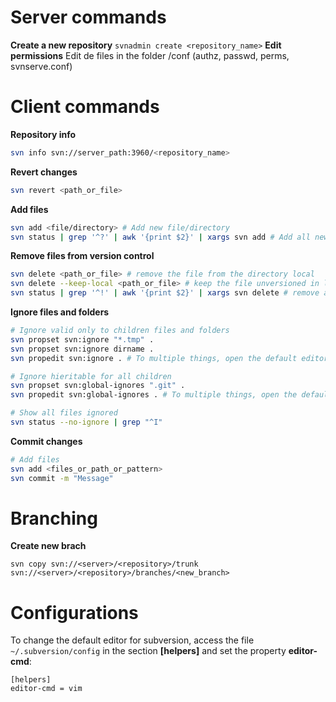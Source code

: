 # Server commands
**Create a new repository**
```svnadmin create <repository_name>```
**Edit permissions**
 Edit de files in the folder <directory>/conf (authz, passwd, perms, svnserve.conf)

# Client commands

**Repository info**

```sh
svn info svn://server_path:3960/<repository_name>
```

**Revert changes**

```sh
svn revert <path_or_file>
```

**Add files**
```sh
svn add <file/directory> # Add new file/directory
svn status | grep '^?' | awk '{print $2}' | xargs svn add # Add all new files
```

**Remove files from version control**

```sh
svn delete <path_or_file> # remove the file from the directory local
svn delete --keep-local <path_or_file> # keep the file unversioned in local directory
svn status | grep '^!' | awk '{print $2}' | xargs svn delete # remove all files missing (deleted/renamed)
``` 
**Ignore files and folders**

```sh
# Ignore valid only to children files and folders
svn propset svn:ignore "*.tmp" .
svn propset svn:ignore dirname .
svn propedit svn:ignore . # To multiple things, open the default editor

# Ignore hieritable for all children
svn propset svn:global-ignores ".git" .
svn propedit svn:global-ignores . # To multiple things, open the default editor

# Show all files ignored
svn status --no-ignore | grep "^I"
```

**Commit changes**
```sh
# Add files
svn add <files_or_path_or_pattern>
svn commit -m "Message"
```

# Branching
**Create new brach**
```
svn copy svn://<server>/<repository>/trunk svn://<server>/<repository>/branches/<new_branch>
```

# Configurations
To change the default editor for subversion, access the file ```~/.subversion/config``` in the section **[helpers]** and set the property **editor-cmd**:
```
[helpers]
editor-cmd = vim
```
